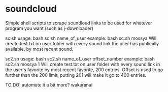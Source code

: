 soundcloud
==========

Simple shell scripts to scrape soundloud links to be used for whatever program you want (such as j-downloader)

sc.sh usage: bash sc.sh name_of_user
example: bash sc.sh mossya
Will create test.txt on user folder with every sound link the user has publically available, by most recent sound.

sc2.sh usage: bash sc2.sh name_of_user offset_number
example: bash sc2.sh mossya 1
Will create test.txt on user folder with every sound link in the user's favorite by most recent favorite, 200 entries.  Offset is used to go further than the 200 limit, putting 201 will make it go to 400 entries.  


TO DO:
automate it a bit more?
wakaranai
